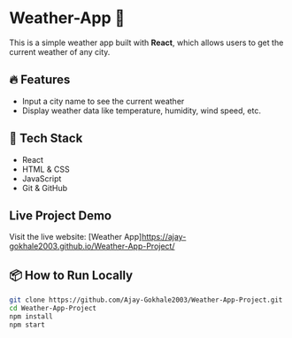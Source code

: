 # Weather-App 🎨

This is a simple weather app built with **React**, which allows users to get the current weather of any city.

## 🔥 Features

- Input a city name to see the current weather
- Display weather data like temperature, humidity, wind speed, etc.
  
## 🚀 Tech Stack

- React
- HTML & CSS
- JavaScript
- Git & GitHub

## Live Project Demo
Visit the live website: [Weather App]https://ajay-gokhale2003.github.io/Weather-App-Project/

## 📦 How to Run Locally

```bash
git clone https://github.com/Ajay-Gokhale2003/Weather-App-Project.git
cd Weather-App-Project
npm install
npm start

